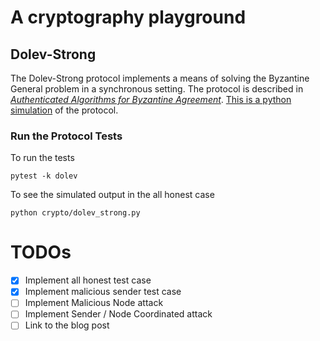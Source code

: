# A cryptography playground

## Dolev-Strong

The Dolev-Strong protocol implements a means of solving the Byzantine General
problem in a synchronous setting. The protocol is described in
[_Authenticated Algorithms for Byzantine Agreement_](https://doi.org/10.1137/0212045).
[This is a python simulation]()
of the protocol.

### Run the Protocol Tests

To run the tests

```shell
pytest -k dolev
```

To see the simulated output in the all honest case

```shell
python crypto/dolev_strong.py
```

# TODOs

- [x] Implement all honest test case
- [x] Implement malicious sender test case
- [ ] Implement Malicious Node attack
- [ ] Implement Sender / Node Coordinated attack
- [ ] Link to the blog post
